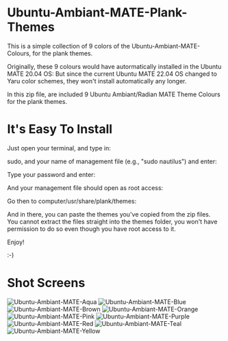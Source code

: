# Ubuntu-Ambiant-MATE-Plank-Themes

This is a simple collection of 9 colors of the Ubuntu-Ambiant-MATE-Colours, for the plank themes.

Originally, these 9 colours would have autormatically installed in the Ubuntu MATE 20.04 OS:
But since the current Ubuntu MATE 22.04 OS changed to Yaru color schemes, they won't install
automatically any longer.

In this zip file, are included 9 Ubuntu Ambiant/Radian MATE Theme Colours for the plank themes.

# It's Easy To Install

Just open your terminal, and type in:

sudo, and your name of management file (e.g., "sudo nautilus") and enter:

Type your password and enter:

And your management file should open as root access:

Go then to computer/usr/share/plank/themes:

And in there, you can paste the themes you've copied from the zip files.
You cannot extract the files straight into the themes folder, you won't have permission to do so
even though you have root access to it.

Enjoy!

:-)

# Shot Screens

![Ubuntu-Ambiant-MATE-Aqua](https://user-images.githubusercontent.com/119450036/204640862-1c79ced2-42ad-43a9-8940-08f4f2ad9dc8.png)
![Ubuntu-Ambiant-MATE-Blue](https://user-images.githubusercontent.com/119450036/204640878-54515bf4-a791-42e2-a4fe-43f3d082262b.png)
![Ubuntu-Ambiant-MATE-Brown](https://user-images.githubusercontent.com/119450036/204640889-4bde8ec2-dd25-4396-afa9-c38e4d83b12b.png)
![Ubuntu-Ambiant-MATE-Orange](https://user-images.githubusercontent.com/119450036/204640919-6bf836a0-aab8-4749-b407-1dbd32ff2014.png)
![Ubuntu-Ambiant-MATE-Pink](https://user-images.githubusercontent.com/119450036/204640930-28a0d9b8-eed5-4ee6-8ce6-abe43428d444.png)
![Ubuntu-Ambiant-MATE-Purple](https://user-images.githubusercontent.com/119450036/204640952-69c28d37-bef6-456d-98bd-a64ea97ba6f3.png)
![Ubuntu-Ambiant-MATE-Red](https://user-images.githubusercontent.com/119450036/204640967-05900dff-f95a-4f6e-b617-278cf8709679.png)
![Ubuntu-Ambiant-MATE-Teal](https://user-images.githubusercontent.com/119450036/204640986-5ea5940d-4989-4be1-937c-d082be9c5c77.png)
![Ubuntu-Ambiant-MATE-Yellow](https://user-images.githubusercontent.com/119450036/204641000-8baa37d9-7ba8-4066-b2ad-487f96b090a8.png)
